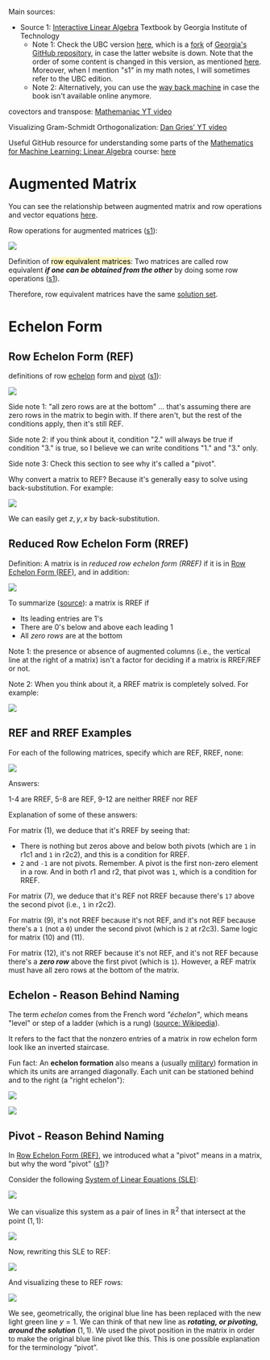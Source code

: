 
Main sources:
* Source 1: [Interactive Linear Algebra](https://textbooks.math.gatech.edu/ila/index.html) Textbook by Georgia Institute of Technology 
	* Note 1: Check the UBC version [here](https://personal.math.ubc.ca/~tbjw/ila/index.html), which is a [fork](https://github.com/tbjw/ILAUBC) of [Georgia's GitHub repository](https://github.com/QBobWatson/ila), in case the latter website is down. Note that the order of some content is changed in this version, as mentioned [here](https://personal.math.ubc.ca/~tbjw/ila/preface-2.html). Moreover, when I mention "s1" in my math notes, I will sometimes refer to the UBC edition.
	* Note 2: Alternatively, you can use the [way back machine](https://web.archive.org/web/20240117012305/https://textbooks.math.gatech.edu/ila/ila.pdf) in case the book isn't available online anymore.

covectors and transpose: [Mathemaniac YT video](https://www.youtube.com/watch?v=g4ecBFmvAYU)

Visualizing Gram-Schmidt Orthogonalization: [Dan Gries' YT video](https://www.youtube.com/watch?v=KOkuTXrv5Gg)

Useful GitHub resource for understanding some parts of the [Mathematics for Machine Learning: Linear Algebra](https://www.coursera.org/learn/linear-algebra-machine-learning) course: [here](https://github.com/Renatochaz/Mathematics_for_Machine_Learning/tree/master)


# Augmented Matrix

You can see the relationship between augmented matrix and row operations and vector equations [here](Algebraic%20Equations.md#Solving%20SLE%20Using%20Augmented%20Matrices).

Row operations for augmented matrices ([s1](https://personal.math.ubc.ca/~tbjw/ila/row-reduction.html#p-143)):

![](Media-Temp/Pasted%20image%2020240303191846.png)

Definition of <mark style="background: #FFF3A3A6;">row equivalent matrices</mark>: Two matrices are called row equivalent ***if one can be obtained from the other*** by doing some row operations ([s1](https://personal.math.ubc.ca/~tbjw/ila/row-reduction.html#row-reduction-elimination:~:text=Two%20matrices%20are%20called%20row%20equivalent%20if%20one%20can%20be%20obtained%20from%20the%20other%20by%20doing%20some%20number%20of%20row%20operations.)).

Therefore, row equivalent matrices have the same [solution set](Sciences/Formal%20Sciences/Mathematics/Algebra/Linear%20Algebra/Algebraic%20Equations.md#System%20of%20Linear%20Equations%20SLE).

# Echelon Form

## Row Echelon Form (REF)

definitions of row [echelon](#Echelon%20-%20Reason%20Behind%20Naming) form and [pivot](#Pivot%20-%20Reason%20Behind%20Naming) ([s1](https://personal.math.ubc.ca/~tbjw/ila/row-reduction.html#row-reduction-echelon-forms)):

![](Media-Temp/Pasted%20image%2020240303203610.png)

Side note 1: "all zero rows are at the bottom" ... that's assuming there are zero rows in the matrix to begin with. If there aren't, but the rest of the conditions apply, then it's still REF.

Side note 2: if you think about it, condition "2." will always be true if condition "3." is true, so I believe we can write conditions "1." and "3." only. 

Side note 3: Check this section to see why it's called a "pivot".

Why convert a matrix to REF? Because it's generally easy to solve using back-substitution. For example:

![](Media-Temp/Pasted%20image%2020240303202159.png)

We can easily get $z, y, x$ by back-substitution.

## Reduced Row Echelon Form (RREF)

Definition: A matrix is in _reduced row echelon form (RREF)_ if it is in [Row Echelon Form (REF)](#Row%20Echelon%20Form%20(REF)), and in addition:

![](Media-Temp/Pasted%20image%2020240303203015.png)

To summarize ([source](https://math.stackexchange.com/questions/1714783/is-it-okay-to-determine-pivot-positions-in-a-matrix-in-echelon-form-not-in-redu)): a matrix is RREF if 
* Its leading entries are 1's
* There are 0's below and above each leading 1
* All *zero rows* are at the bottom

Note 1: the presence or absence of augmented columns (i.e., the vertical line at the right of a matrix) isn't a factor for deciding if a matrix is RREF/REF or not.

Note 2: When you think about it, a RREF matrix is completely solved. For example:

![](Media-Temp/Pasted%20image%2020240303203103.png)

## REF and RREF Examples

For each of the following matrices, specify which are REF, RREF, none:

![](Media-Temp/Pasted%20image%2020240303204229.png)

Answers:

1-4 are RREF, 5-8 are REF, 9-12 are neither RREF nor REF

Explanation of some of these answers:

For matrix (1), we deduce that it's RREF by seeing that:
* There is nothing but zeros above and below both pivots (which are `1` in r1c1 and `1` in r2c2), and this is a condition for RREF.
* `2` and `-1` are not pivots. Remember. A pivot is the first non-zero element in a row. And in both r1 and r2, that pivot was `1`, which is a condition for RREF.

For matrix (7), we deduce that it's REF not RREF because there's `17` above the second pivot (i.e., `1` in r2c2).

For matrix (9), it's not RREF because it's not REF, and it's not REF because there's a `1` (not a `0`) under the second pivot (which is `2` at r2c3). Same logic for matrix (10) and (11).

For matrix (12), it's not RREF because it's not REF, and it's not REF because there's a ***zero row*** above the first pivot (which is `1`). However, a REF matrix must have all zero rows at the bottom of the matrix.

## Echelon - Reason Behind Naming

The term _echelon_ comes from the French word _"échelon"_, which means "level" or step of a ladder (which is a rung) ([source: Wikipedia](https://en.wikipedia.org/wiki/Row_echelon_form#:~:text=Every%20matrix%20can%20be%20put,look%20like%20an%20inverted%20staircase.)). 

It refers to the fact that the nonzero entries of a matrix in row echelon form look like an inverted staircase.

Fun fact: An **echelon formation** also means a (usually [military](https://en.wikipedia.org/wiki/Tactical_formation "Tactical formation")) formation in which its units are arranged diagonally. Each unit can be stationed behind and to the right (a "right echelon"):

![](Media-Temp/Pasted%20image%2020240305173339.png)

![](Media-Temp/Pasted%20image%2020240305173348.png)

## Pivot - Reason Behind Naming

In [Row Echelon Form (REF)](#Row%20Echelon%20Form%20(REF)), we introduced what a "pivot" means in a matrix, but why the word "pivot" ([s1](https://personal.math.ubc.ca/~tbjw/ila/row-reduction.html#remark-7))?

Consider the following [System of Linear Equations (SLE)](Algebraic%20Equations.md#System%20of%20Linear%20Equations%20(SLE)):

![](Media-Temp/Pasted%20image%2020240304201956.png)

We can visualize this system as a pair of lines in $\mathbb{R}^2$ that intersect at the point $(1,1)$:

![](Media-Temp/Pasted%20image%2020240304202522.png)

Now, rewriting this SLE to REF:

![](Media-Temp/Pasted%20image%2020240304202827.png)

And visualizing these to REF rows:

![](Media-Temp/Pasted%20image%2020240304202856.png)

We see, geometrically, the original blue line has been replaced with the new light green line $y=1$. We can think of that new line as ***rotating, or pivoting, around the solution*** $(1,1)$. We used the pivot position in the matrix in order to make the original blue line pivot like this. This is one possible explanation for the terminology “pivot”.

